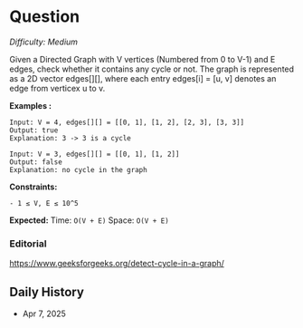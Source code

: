 # Question 

_Difficulty: Medium_

Given a Directed Graph with V vertices (Numbered from 0 to V-1) and E edges, check whether it contains any cycle or not.
The graph is represented as a 2D vector edges[][], where each entry edges[i] = [u, v] denotes an edge from verticex u to v.

**Examples :**
```
Input: V = 4, edges[][] = [[0, 1], [1, 2], [2, 3], [3, 3]]
Output: true
Explanation: 3 -> 3 is a cycle

Input: V = 3, edges[][] = [[0, 1], [1, 2]]
Output: false
Explanation: no cycle in the graph
```

**Constraints:**
```
- 1 ≤ V, E ≤ 10^5
```

**Expected:**
Time: `O(V + E)`
Space: `O(V + E)`

### Editorial
https://www.geeksforgeeks.org/detect-cycle-in-a-graph/

## Daily History
- Apr 7, 2025